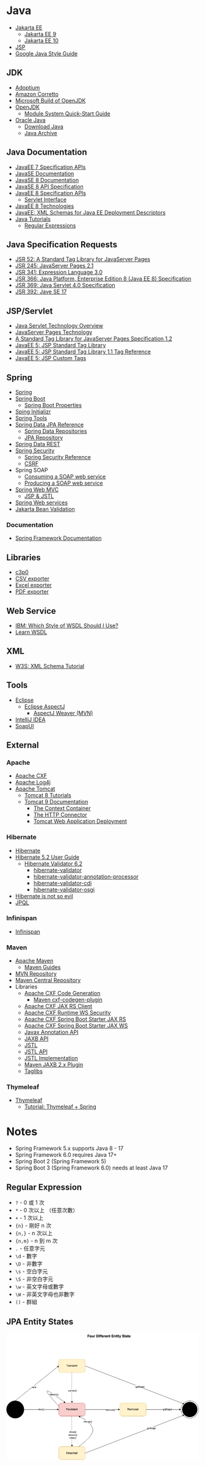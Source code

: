 # Java

- [Jakarta EE](https://jakarta.ee)
    - [Jakarta EE 9](https://jakarta.ee/release/9/)
    - [Jakarta EE 10](https://jakarta.ee/release/10/)
- [JSP](https://jcp.org/en/home/index)
- [Google Java Style Guide](https://google.github.io/styleguide/javaguide.html)

## JDK

- [Adoptium](https://adoptium.net)
- [Amazon Corretto](https://aws.amazon.com/tw/corretto/)
- [Microsoft Build of OpenJDK](https://www.microsoft.com/openjdk)
- [OpenJDK](https://openjdk.org/)
    - [Module System Quick-Start Guide](https://openjdk.org/projects/jigsaw/quick-start)
- [Oracle Java](https://www.oracle.com/java/)
    - [Download Java](https://www.oracle.com/my/java/technologies/downloads/)
    - [Java Archive](https://www.oracle.com/my/java/technologies/downloads/archive/)

## Java Documentation

- [JavaEE 7 Specification APIs](https://docs.oracle.com/javaee/7/api/index.html)
- [JavaSE Documentation](https://docs.oracle.com/en/java/javase/index.html)
- [JavaSE 8 Documentation](https://docs.oracle.com/javase/8/docs/)
- [JavaSE 8 API Specification](https://docs.oracle.com/javase/8/docs/api/index.html)
- [JavaEE 8 Specification APIs](https://javaee.github.io/javaee-spec/javadocs/)
    - [Servlet Interface](https://javaee.github.io/javaee-spec/javadocs/javax/servlet/Servlet.html)
- [JavaEE 8 Technologies](https://www.oracle.com/java/technologies/java-ee-8.html)
- [JavaEE: XML Schemas for Java EE Deployment Descriptors](https://www.oracle.com/webfolder/technetwork/jsc/xml/ns/javaee/index.html)
- [Java Tutorials](https://docs.oracle.com/javase/tutorial/)
  - [Regular Expressions](https://docs.oracle.com/javase/tutorial/essential/regex/)

## Java Specification Requests

- [JSR 52: A Standard Tag Library for JavaServer Pages](https://jcp.org/en/jsr/detail?id=52)
- [JSR 245: JavaServer Pages 2.1](https://jcp.org/en/jsr/detail?id=245)
- [JSR 341: Expression Language 3.0](https://jcp.org/en/jsr/detail?id=341)
- [JSR 366: Java Platform, Enterprise Edition 8 (Java EE 8) Specification](https://www.jcp.org/en/jsr/detail?id=366)
- [JSR 369: Java Servlet 4.0 Specification](https://jcp.org/en/jsr/detail?id=369)
- [JSR 392: Jave SE 17](https://www.jcp.org/en/jsr/detail?id=392)

## JSP/Servlet

- [Java Servlet Technology Overview](https://www.oracle.com/java/technologies/servlet-technology.html)
- [JavaServer Pages Technology](https://www.oracle.com/java/technologies/jspt.html)
- [A Standard Tag Library for JavaServer Pages Specification 1.2](https://download.oracle.com/otndocs/jcp/jstl-1.2-mrel2-oth-JSpec/)
- [JavaEE 5: JSP Standard Tag Library](https://docs.oracle.com/javaee/5/tutorial/doc/bnakc.html)
- [JavaEE 5: JSP Standard Tag Library 1.1 Tag Reference](https://docs.oracle.com/javaee/5/jstl/1.1/docs/tlddocs/)
- [JavaEE 5: JSP Custom Tags](https://docs.oracle.com/javaee/5/tutorial/doc/bnalj.html)

## Spring

- [Spring](https://spring.io/)
- [Spring Boot](https://spring.io/projects/spring-boot)
    - [Spring Boot Properties](https://docs.spring.io/spring-boot/docs/current/reference/html/application-properties.html)
- [Sping Initializr](https://start.spring.io/)
- [Spring Tools](https://spring.io/tools)
- [Spring Data JPA Reference](https://docs.spring.io/spring-data/jpa/docs/current/reference/html/)
    - [Spring Data Repositories](https://docs.spring.io/spring-data/jpa/docs/current/reference/html/#repositories)
    - [JPA Repository](https://docs.spring.io/spring-data/jpa/docs/current/api/org/springframework/data/jpa/repository/JpaRepository.html)
- [Spring Data REST](https://spring.io/projects/spring-data-rest)
- [Spring Security](https://docs.spring.io/spring-security/reference/)
    - [Spring Security Reference](https://docs.spring.io/spring-security/site/docs/4.2.3.RELEASE/reference/htmlsingle/)
    - [CSRF](https://owasp.org/www-community/attacks/csrf)
- Spring SOAP
    - [Consuming a SOAP web service](https://spring.io/guides/gs/consuming-web-service/)
    - [Producing a SOAP web service](https://spring.io/guides/gs/producing-web-service/)
- [Spring Web MVC](https://docs.spring.io/spring-framework/docs/5.0.2.RELEASE/spring-framework-reference/web.html#mvc)
    - [JSP & JSTL](https://docs.spring.io/spring-framework/docs/5.0.2.RELEASE/spring-framework-reference/web.html#mvc-view-jsp)   
- [Spring Web services](https://spring.io/projects/spring-ws)
- [Jakarta Bean Validation](https://beanvalidation.org/)     

### Documentation

- [Spring Framework Documentation](https://docs.spring.io/spring-framework/reference/)

## Libraries

- [c3p0](https://www.mchange.com/projects/c3p0/)
- [CSV exporter](https://super-csv.github.io/super-csv/)
- [Excel exporter](https://poi.apache.org)
- [PDF exporter](https://github.com/LibrePDF/OpenPDF/tree/master)


## Web Service
- [IBM: Which Style of WSDL Should I Use?](https://developer.ibm.com/articles/ws-whichwsdl/)
- [Learn WSDL](https://www.tutorialspoint.com/wsdl/index.htm)

## XML

- [W3S: XML Schema Tutorial](https://www.w3schools.com/xml/schema_intro.asp)

## Tools

- [Eclipse](https://www.eclipse.org/downloads/)
    - [Eclipse AspectJ](https://www.eclipse.org/aspectj/)
        - [AspectJ Weaver (MVN)](https://mvnrepository.com/artifact/org.aspectj/aspectjweaver)
- [IntelliJ IDEA](https://www.jetbrains.com/idea/)
- [SoapUI](https://www.soapui.org/)

## External

### Apache

- [Apache CXF](https://cxf.apache.org/)
- [Apache Log4j](https://logging.apache.org/log4j/2.x/)
- [Apache Tomcat](https://tomcat.apache.org/)
    - [Tomcat 8 Tutorials](http://www.avajava.com/tutorials/categories/tomcat)
    - [Tomcat 9 Documentation](https://tomcat.apache.org/tomcat-9.0-doc/)
        - [The Context Container](https://tomcat.apache.org/tomcat-9.0-doc/config/context.html)
        - [The HTTP Connector](https://tomcat.apache.org/tomcat-9.0-doc/config/http.html)
        - [Tomcat Web Application Deployment](https://tomcat.apache.org/tomcat-9.0-doc/deployer-howto.html)

### Hibernate

- [Hibernate](https://hibernate.org/)
- [Hibernate 5.2 User Guide](https://docs.jboss.org/hibernate/orm/5.2/userguide/html_single/Hibernate_User_Guide.html)
  - [Hibernate Validator 6.2](https://hibernate.org/validator/releases/6.2/)
    - [hibernate-validator](https://search.maven.org/artifact/org.hibernate.validator/hibernate-validator/6.2.5.Final/jar)
    - [hibernate-validator-annotation-processor](https://search.maven.org/artifact/org.hibernate.validator/hibernate-validator-annotation-processor/6.2.5.Final/jar)
    - [hibernate-validator-cdi](https://search.maven.org/artifact/org.hibernate.validator/hibernate-validator-cdi/6.2.5.Final/jar)
    - [hibernate-validator-osgi](https://search.maven.org/artifact/org.hibernate.validator/hibernate-validator-osgi/6.2.5.Final/jar)
- [Hibernate is not so evil](https://betterprogramming.pub/hibernate-is-not-so-evil-84ca72b959c3)
- [JPQL](https://www.tutorialspoint.com/jpa/jpa_jpql.htm)

### Infinispan

- [Infinispan](https://infinispan.org/)

### Maven

- [Apache Maven](https://maven.apache.org)
    - [Maven Guides](https://maven.apache.org/guides/)
- [MVN Repository](https://mvnrepository.com/)
- [Maven Central Repository](https://central.sonatype.com/?smo=true)    
- Libraries
    - [Apache CXF Code Generation](https://mvnrepository.com/artifact/org.apache.cxf/cxf-codegen-plugin)
        - [Maven cxf-codegen-plugin](https://cxf.apache.org/docs/maven-cxf-codegen-plugin-wsdl-to-java.html)
    - [Apache CXF JAX RS Client](https://mvnrepository.com/artifact/org.apache.cxf/cxf-rt-rs-client)
    - [Apache CXF Runtime WS Security](https://mvnrepository.com/artifact/org.apache.cxf/cxf-rt-ws-security)
    - [Apache CXF Spring Boot Starter JAX RS](https://mvnrepository.com/artifact/org.apache.cxf/cxf-spring-boot-starter-jaxrs)
    - [Apache CXF Spring Boot Starter JAX WS](https://mvnrepository.com/artifact/org.apache.cxf/cxf-spring-boot-starter-jaxws)        
    - [Javax Annotation API](https://mvnrepository.com/artifact/javax.annotation/javax.annotation-api/1.3.2)
    - [JAXB API](https://mvnrepository.com/artifact/javax.xml.bind/jaxb-api)
    - [JSTL](https://mvnrepository.com/artifact/jstl/jstl)
    - [JSTL API](https://mvnrepository.com/artifact/javax.servlet.jsp.jstl/javax.servlet.jsp.jstl-api/1.2.1)
    - [JSTL Implementation](https://mvnrepository.com/artifact/org.glassfish.web/javax.servlet.jsp.jstl/1.2.1)
    - [Maven JAXB 2.x Plugin](https://mvnrepository.com/artifact/org.jvnet.jaxb2.maven2/maven-jaxb2-plugin)
    - [Taglibs](https://mvnrepository.com/artifact/taglibs/standard)

### Thymeleaf

- [Thymeleaf](https://www.thymeleaf.org)
    - [Tutorial: Thymeleaf + Spring](https://www.thymeleaf.org/doc/tutorials/3.0/thymeleafspring.html)

# Notes

- Spring Framework 5.x supports Java 8 - 17
- Spring Framework 6.0 requires Java 17+
- Spring Boot 2 (Spring Framework 5)
- Spring Boot 3 (Spring Framework 6.0) needs at least Java 17

## Regular Expression

- `?` - 0 或 1 次
- `*` - 0 次以上 （任意次數）
- `+` - 1 次以上
- `{n}` - 剛好 n 次
- `{n,}` - n 次以上
- `{n,m}` - n 到 m 次
- `.` - 任意字元
- `\d` - 數字
- `\D` - 非數字
- `\s` - 空白字元
- `\S` - 非空白字元
- `\w` - 英文字母或數字
- `\W` - 非英文字母也非數字
-  `()` - 群組

## JPA Entity States

![image](img/Entity_States.png)    